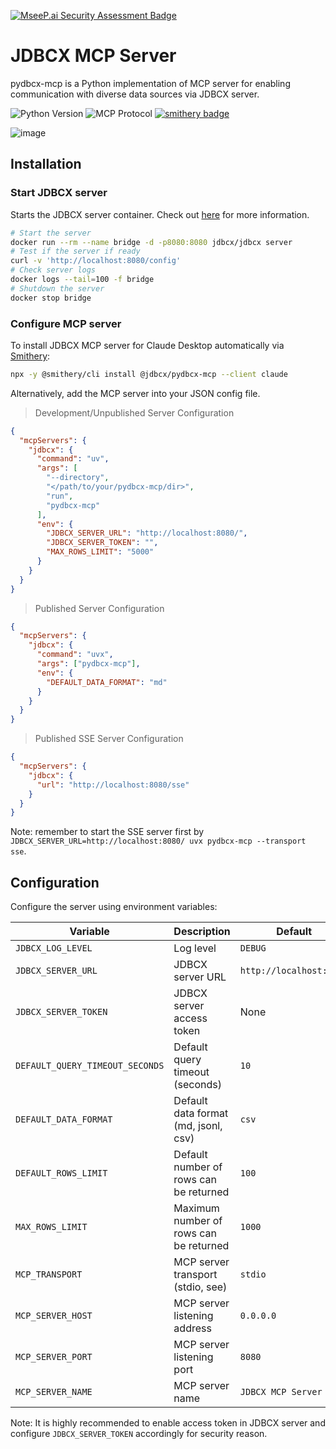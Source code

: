 [![MseeP.ai Security Assessment Badge](https://mseep.net/pr/jdbcx-pydbcx-mcp-badge.png)](https://mseep.ai/app/jdbcx-pydbcx-mcp)

# JDBCX MCP Server

pydbcx-mcp is a Python implementation of MCP server for enabling communication with diverse data sources via JDBCX server.

![Python Version](https://img.shields.io/badge/python-3.10%2B-blue)
![MCP Protocol](https://img.shields.io/badge/MCP-Compatible-green)
[![smithery badge](https://smithery.ai/badge/@jdbcx/pydbcx-mcp)](https://smithery.ai/server/@jdbcx/pydbcx-mcp)

![image](https://github.com/user-attachments/assets/9a63dbba-64fa-424c-b399-40199dc2b820)

## Installation

### Start JDBCX server

Starts the JDBCX server container. Check out [here](https://github.com/jdbcx/jdbcx/tree/main/server) for more information.

```bash
# Start the server
docker run --rm --name bridge -d -p8080:8080 jdbcx/jdbcx server
# Test if the server if ready
curl -v 'http://localhost:8080/config'
# Check server logs
docker logs --tail=100 -f bridge
# Shutdown the server
docker stop bridge
```

### Configure MCP server

To install JDBCX MCP server for Claude Desktop automatically via [Smithery](https://smithery.ai/server/@jdbcx/pydbcx-mcp):

```bash
npx -y @smithery/cli install @jdbcx/pydbcx-mcp --client claude
```

Alternatively, add the MCP server into your JSON config file.

> Development/Unpublished Server Configuration

```json
{
  "mcpServers": {
    "jdbcx": {
      "command": "uv",
      "args": [
        "--directory",
        "</path/to/your/pydbcx-mcp/dir>",
        "run",
        "pydbcx-mcp"
      ],
      "env": {
        "JDBCX_SERVER_URL": "http://localhost:8080/",
        "JDBCX_SERVER_TOKEN": "",
        "MAX_ROWS_LIMIT": "5000"
      }
    }
  }
}
```

> Published Server Configuration

```json
{
  "mcpServers": {
    "jdbcx": {
      "command": "uvx",
      "args": ["pydbcx-mcp"],
      "env": {
        "DEFAULT_DATA_FORMAT": "md"
      }
    }
  }
}
```

> Published SSE Server Configuration

```json
{
  "mcpServers": {
    "jdbcx": {
      "url": "http://localhost:8080/sse"
    }
  }
}
```

Note: remember to start the SSE server first by `JDBCX_SERVER_URL=http://localhost:8080/ uvx pydbcx-mcp --transport sse`.

## Configuration

Configure the server using environment variables:

| Variable                        | Description                            | Default                 |
| ------------------------------- | -------------------------------------- | ----------------------- |
| `JDBCX_LOG_LEVEL`               | Log level                              | `DEBUG`                 |
| `JDBCX_SERVER_URL`              | JDBCX server URL                       | `http://localhost:8080` |
| `JDBCX_SERVER_TOKEN`            | JDBCX server access token              | None                    |
| `DEFAULT_QUERY_TIMEOUT_SECONDS` | Default query timeout (seconds)        | `10`                    |
| `DEFAULT_DATA_FORMAT`           | Default data format (md, jsonl, csv)   | `csv`                   |
| `DEFAULT_ROWS_LIMIT`            | Default number of rows can be returned | `100`                   |
| `MAX_ROWS_LIMIT`                | Maximum number of rows can be returned | `1000`                  |
| `MCP_TRANSPORT`                 | MCP server transport (stdio, see)      | `stdio`                 |
| `MCP_SERVER_HOST`               | MCP server listening address           | `0.0.0.0`               |
| `MCP_SERVER_PORT`               | MCP server listening port              | `8080`                  |
| `MCP_SERVER_NAME`               | MCP server name                        | `JDBCX MCP Server`      |

Note: It is highly recommended to enable access token in JDBCX server and configure `JDBCX_SERVER_TOKEN` accordingly for security reason.
